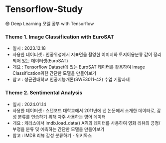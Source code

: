 # Tensorflow-Study
😎 Deep Learning 모델 공부 with Tensorflow

### Theme 1. Image Classification with EuroSAT
- 일시 : 2023.12.18
- 사용한 데이터셋 : 인공위성에서 지표면을 촬영한 이미지와 토지이용분류 값이 정리되어 있는 데이터셋(EuroSAT)
- 개요 : Tensorflow Dataset에 있는 EuroSAT 데이터를 활용하여 Image Classification위한 간단한 모델을 만들어보기
- 참고 : 성균관대학교 인공지능개론(SWE3011-42) 수업 기말과제

### Theme 2. Sentimental Analysis
- 일시 : 2024.01.14
- 사용한 데이터셋 : 스탠포드 대학교에서 2011년에 낸 논문에서 소개한 데이터로, 감성 분류를 연습하기 위해 자주 사용하는 영어 데이터
- 개요 : 케라스에서 imdb.load_data() API의 데이터를 사용하여 영화 리뷰의 긍정/부정을 분류 및 예측하는 간단한 모델을 만들어보기
- 참고 : IMDB 리뷰 감성 분류하기 - 위키독스
